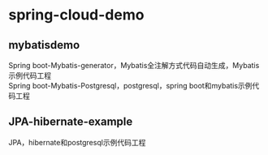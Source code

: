 # spring-cloud-demo
## mybatisdemo
   Spring boot-Mybatis-generator，Mybatis全注解方式代码自动生成，Mybatis示例代码工程<br>
   Spring boot-Mybatis-Postgresql，postgresql，spring boot和mybatis示例代码工程<br>
## JPA-hibernate-example
   JPA，hibernate和postgresql示例代码工程